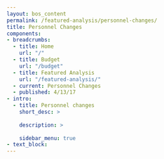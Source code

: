 ```yaml
---
layout: bos_content
permalink: /featured-analysis/personnel-changes/
title: Personnel Changes
components:
- breadcrumbs:
  - title: Home
    url: "/"
  - title: Budget
    url: "/budget"
  - title: Featured Analysis
    url: "/featured-analysis/"
  - current: Personnel Changes
  - published: 4/13/17
- intro:
  - title: Personnel changes
    short_desc: >
      
    description: >
      
    sidebar_menu: true    
- text_block:
---
```

